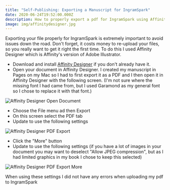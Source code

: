 ```yaml
---
title: "Self-Publishing: Exporting a Manuscript for IngramSpark"
date: 2020-06-24T19:52:00.000Z
description: How to properly export a pdf for IngramSpark using Affinity Designer
image: img/affinitydesigner.jpg
---
```

Exporting your file properly for IngramSpark is extremely important to avoid issues down the road. Don't forget, it costs money to re-upload your files, so you really want to get it right the first time. To do this I used Affinity Designer which is Affinity's version of Adobe Illustrator. 

* Download and install [Affinity Designer](https://affinity.serif.com/en-us/designer/) if you don't already have it.
* Open your document in Affinity Designer. I created my manuscript in Pages on my Mac so I had to first export it as a PDF and I then open it in Affinity Designer with the following screen. (I'm not sure where the missing font I had came from, but I used Garamond as my general font so I chose to replace it with that font.)

![Affinity Designer Open Document](img/ingramsparkopen.png "Affinity Designer Open Document")

* Choose the File menu ad then Export
* On this screen select the PDF tab
* Update to use the following settings

![Affinity Designer PDF Export](img/ingramspark1.png "Affinity Designer PDF Export")

* Click the "More" button
* Update to use the following settings (if you have a lot of images in your document you may want to deselect "Allow JPEG compression", but as I had limited graphics in my book I chose to keep this selected)

![Affinity Designer PDF Export More](img/ingramspark2.png "Affinity Designer PDF Export More")

When using these settings I did not have any errors when uploading my pdf to IngramSpark